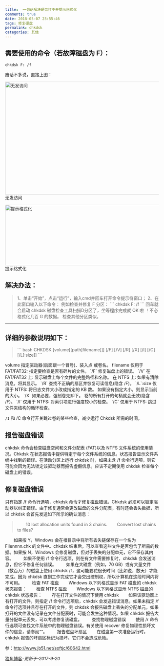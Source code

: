 ```yaml
---
title:  一句话解决硬盘打不开提示格式化
comments: true
date: 2018-05-07 23:55:46
tags: 修复硬盘
permalink: chkdsk
categories: 其他
---
```


## 需要使用的命令（若故障磁盘为 F）：
```
chkdsk F: /f
```

废话不多说，直接上图：

<a href="https://timgsa.baidu.com/timg?image&amp;quality=80&amp;size=b9999_10000&amp;sec=1506442598&amp;di=7034f416468e8a7d73d47de74153e357&amp;imgtype=jpg&amp;er=1&amp;src=http%3A%2F%2Fc.hiphotos.baidu.com%2Fzhidao%2Fpic%2Fitem%2F55e736d12f2eb938096abfaed4628535e5dd6f63.jpg"><img class="size-medium" src="https://timgsa.baidu.com/timg?image&amp;quality=80&amp;size=b9999_10000&amp;sec=1506442598&amp;di=7034f416468e8a7d73d47de74153e357&amp;imgtype=jpg&amp;er=1&amp;src=http%3A%2F%2Fc.hiphotos.baidu.com%2Fzhidao%2Fpic%2Fitem%2F55e736d12f2eb938096abfaed4628535e5dd6f63.jpg" alt="无发访问" width="967" height="369" /></a> 无发访问

<a href="https://timgsa.baidu.com/timg?image&amp;quality=80&amp;size=b9999_10000&amp;sec=1505848159769&amp;di=45ef35bff2543de198609d8d7c97b327&amp;imgtype=0&amp;src=http%3A%2F%2Fwww.databack.com.cn%2Fd%2Ffile%2FNews%2F2016-02-28%2F7e8de428602d90320321fc19f9e7c35f.jpg"><img class="size-medium" src="https://timgsa.baidu.com/timg?image&amp;quality=80&amp;size=b9999_10000&amp;sec=1505848159769&amp;di=45ef35bff2543de198609d8d7c97b327&amp;imgtype=0&amp;src=http%3A%2F%2Fwww.databack.com.cn%2Fd%2Ffile%2FNews%2F2016-02-28%2F7e8de428602d90320321fc19f9e7c35f.jpg" alt="提示格式化" width="595" height="198" /></a> 提示格式化

## 解决办法：
<blockquote>
1、单击“开始”，点击“运行”，输入cmd并回车打开命令提示符窗口； 
2、在此窗口输入以下命令： 
例如检查并修复 F 分区： 
```
chkdsk F: /f 
```
回车就会启动 chkdsk 磁盘检查工具扫描D分区了，坐等程序完成就 OK 啦 ！不必格式化几百 G 的数据。
检查其他分区类似。
</blockquote>
<hr>

## 详细的参数说明如下： 
<blockquote>
``` bash
CHKDSK [volume[[path]filename]]] [/F] [/V] [/R] [/X] [/I] [/C] [/L[:size]] 
```
</blockquote>
volume 指定驱动器(后面跟一个冒号)、装入点 
或卷名。 
filename 仅用于 FAT/FAT32: 指定要检查是否有碎片的文件。 
`/F` 修复磁盘上的错误。 
`/V` 在 FAT/FAT32 上: 显示磁盘上每个文件的完整路径和名称。 
在 NTFS 上: 如果有清除消息，将其显示。 
`/R` 查找不正确的扇区并恢复可读信息(隐含 /F)。 
`/L`:size 仅用于 NTFS: 将日志文件大小改成指定的 KB 数。 
如果没有指定大小，则显示当前的大小。 
`/X` 如果必要，强制卷先卸下。 
卷的所有打开的句柄就会无效(隐含 /F)。 
`/I` 仅用于 NTFS: 对索引项进行强度较小的检查。 
`/C` 仅用于 NTFS: 跳过文件夹结构的循环检查。 

`/I` 和 /C 命令行开关跳过卷的某些检查，减少运行 Chkdsk 所需的时间。 

## 报告磁盘错误 

chkdsk 命令会检查磁盘空间和文件分配表 (FAT)以及 NTFS 文件系统的使用情况。Chkdsk 在状态报告中提供特定于每个文件系统的信息。状态报告显示文件系统中找到的错误。在活动分区上运行 chkdsk 时，如果未含 /f 命令行选项，则它可能会因为无法锁定该驱动器而报告虚假信息。应该不定期使用 chkdsk 检查每个磁盘上的错误。 

## 修复磁盘错误 

只有指定 /f 命令行选项，chkdsk 命令才修复磁盘错误。Chkdsk 必须可以锁定驱动器以纠正错误。由于修复通常会更改磁盘的文件分配表，有时还会丢失数据，所以 chkdsk 会首先发送如下所示的确认消息： 
<blockquote>
　　10 lost allocation units found in 3 chains. 
　　Convert lost chains to files? 
</blockquote>
　　如果按 Y，Windows 会在根目录中将所有丢失链保存在一个名为 Filennnn.chk 的文件中。chkdsk 结束后，可以查看这些文件是否包含了所需的数据。如果按 N，Windows 会修复磁盘，但对于丢失的分配单元，它不保存其内容。 
　　如果不使用 /f 命令行选项，则在有文件需要修复时，chkdsk 会发送消息，但它不修复任何错误。 
　　如果在大磁盘（例如，70 GB）或有大量文件（数百万）的磁盘上使用 chkdsk /f，这可能要花很长时间（比如说，数天）才能完成。因为 chkdsk 直到工作完成它才会交出控制权，所以计算机在这段时间内将不可用。 
　　检查 FAT 磁盘 
　　Windows 以下列格式显示 FAT 磁盘的 chkdsk 状态报告： 
　　检查 NTFS 磁盘 
　　Windows 以下列格式显示 NTFS 磁盘的 chkdsk 状态报告： 
　　存在打开文件的情况下使用 chkdsk 
　　如果该驱动器上有打开的文件，则指定 /f 命令行选项后，chkdsk 会发送错误消息。如果未指定 /f 命令行选项并且存在打开的文件，则 chkdsk 会报告磁盘上丢失的分配单元。如果打开的文件没有记录在文件分配表时，可能会发生这种情况。如果 chkdsk 报告大量分配单元丢失，可以考虑修复该磁盘。 
　　查找物理磁盘错误 
　　使用 /r 命令行选项可查找文件系统中的物理磁盘错误。有关使用 recover 修复物理性损坏文件的信息，请参阅“”。 
　　报告磁盘坏扇区 
　　在磁盘第一次准备运行时，chkdsk 报告的坏扇区标记为损坏。它们不会造成危险。

参：<a href="http://www.jb51.net/softjc/60642.html" target="_blank">http://www.jb51.net/softjc/60642.html</a>

<a href="http://blog.kekemao.top">独角博客</a><i>-更新于-2017-9-20</i>
